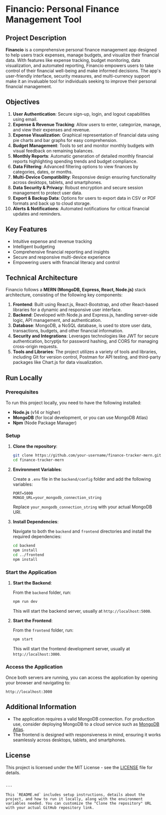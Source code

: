 # Financio: Personal Finance Management Tool

## Project Description

**Financio** is a comprehensive personal finance management app designed to help users track expenses, manage budgets, and visualize their financial data. With features like expense tracking, budget monitoring, data visualization, and automated reporting, Financio empowers users to take control of their financial well-being and make informed decisions. The app's user-friendly interface, security measures, and multi-currency support make it an invaluable tool for individuals seeking to improve their personal financial management.

## Objectives

1. **User Authentication**: Secure sign-up, login, and logout capabilities using email.
2. **Expense & Revenue Tracking**: Allow users to enter, categorize, manage, and view their expenses and revenue.
3. **Expense Visualization**: Graphical representation of financial data using pie charts and bar graphs for easy comprehension.
4. **Budget Management**: Tools to set and monitor monthly budgets with visual feedback on remaining balances.
5. **Monthly Reports**: Automatic generation of detailed monthly financial reports highlighting spending trends and budget compliance.
6. **Data Filtering**: Advanced filtering options to view finances by categories, dates, or months.
7. **Multi-Device Compatibility**: Responsive design ensuring functionality across desktops, tablets, and smartphones.
8. **Data Security & Privacy**: Robust encryption and secure session management to protect user data.
9. **Export & Backup Data**: Options for users to export data in CSV or PDF formats and back up to cloud storage.
10. **Alerts & Notifications**: Automated notifications for critical financial updates and reminders.

## Key Features

- Intuitive expense and revenue tracking
- Intelligent budgeting
- Comprehensive financial reporting and insights
- Secure and responsive multi-device experience
- Empowering users with financial literacy and control

## Technical Architecture

Financio follows a **MERN (MongoDB, Express, React, Node.js)** stack architecture, consisting of the following key components:

1. **Frontend**: Built using React.js, React-Bootstrap, and other React-based libraries for a dynamic and responsive user interface.
2. **Backend**: Developed with Node.js and Express.js, handling server-side logic, API management, and authentication.
3. **Database**: MongoDB, a NoSQL database, is used to store user data, transactions, budgets, and other financial information.
4. **Security and Integrations**: Leverages technologies like JWT for secure authentication, bcryptjs for password hashing, and CORS for managing cross-origin requests.
5. **Tools and Libraries**: The project utilizes a variety of tools and libraries, including Git for version control, Postman for API testing, and third-party packages like Chart.js for data visualization.

## Run Locally

### Prerequisites

To run this project locally, you need to have the following installed:

- **Node.js** (v14 or higher)
- **MongoDB** (for local development, or you can use MongoDB Atlas)
- **Npm** (Node Package Manager)

### Setup

1. **Clone the repository**:

   ```bash
   git clone https://github.com/your-username/finance-tracker-mern.git
   cd finance-tracker-mern
   ```

2. **Environment Variables**:
   
   Create a `.env` file in the `backend/config` folder and add the following variables:

   ```env
   PORT=5000
   MONGO_URL=your_mongodb_connection_string
   ```

   Replace `your_mongodb_connection_string` with your actual MongoDB URI.

3. **Install Dependencies**:

   Navigate to both the `backend` and `frontend` directories and install the required dependencies:

   ```bash
   cd backend
   npm install
   cd ../frontend
   npm install
   ```

### Start the Application

1. **Start the Backend**:

   From the `backend` folder, run:

   ```bash
   npm run dev
   ```

   This will start the backend server, usually at `http://localhost:5000`.

2. **Start the Frontend**:

   From the `frontend` folder, run:

   ```bash
   npm start
   ```

   This will start the frontend development server, usually at `http://localhost:3000`.

### Access the Application

Once both servers are running, you can access the application by opening your browser and navigating to:

```
http://localhost:3000
```

## Additional Information

- The application requires a valid MongoDB connection. For production use, consider deploying MongoDB to a cloud service such as [MongoDB Atlas](https://www.mongodb.com/cloud/atlas).
- The frontend is designed with responsiveness in mind, ensuring it works seamlessly across desktops, tablets, and smartphones.

## License

This project is licensed under the MIT License - see the [LICENSE](LICENSE) file for details.
```

---

This `README.md` includes setup instructions, details about the project, and how to run it locally, along with the environment variables needed. You can customize the "Clone the repository" URL with your actual GitHub repository link.
